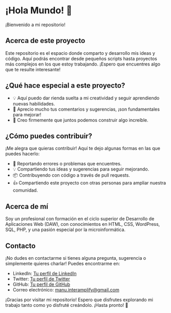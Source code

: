 # ¡Hola Mundo! 👋

¡Bienvenido a mi repositorio!

## Acerca de este proyecto

Este repositorio es el espacio donde comparto y desarrollo mis ideas y código. Aquí podrás encontrar desde pequeños scripts hasta proyectos más complejos en los que estoy trabajando. ¡Espero que encuentres algo que te resulte interesante!

## ¿Qué hace especial a este proyecto?

- 💡 Aquí puedo dar rienda suelta a mi creatividad y seguir aprendiendo nuevas habilidades.
- 🤝 Aprecio mucho tus comentarios y sugerencias, ¡son fundamentales para mejorar!
- 🚀 Creo firmemente que juntos podemos construir algo increíble.

## ¿Cómo puedes contribuir?

¡Me alegra que quieras contribuir! Aquí te dejo algunas formas en las que puedes hacerlo:

- 🐛 Reportando errores o problemas que encuentres.
- 💡 Compartiendo tus ideas y sugerencias para seguir mejorando.
- 📦 Contribuyendo con código a través de pull requests.
- 👍 Compartiendo este proyecto con otras personas para ampliar nuestra comunidad.

## Acerca de mí

Soy un profesional con formación en el ciclo superior de Desarrollo de Aplicaciones Web (DAW), con conocimientos en HTML, CSS, WordPress, SQL, PHP, y una pasión especial por la microinformática.

## Contacto

¡No dudes en contactarme si tienes alguna pregunta, sugerencia o simplemente quieres charlar! Puedes encontrarme en:

- LinkedIn: [Tu perfil de LinkedIn](https://www.linkedin.com/in/jose-manuel-otero-kekaew/)
- Twitter: [Tu perfil de Twitter](https://twitter.com/Manu_Interampli)
- GitHub: [Tu perfil de GitHub](https://github.com/manuoterok)
- Correo electrónico: [manu.interamplify@gmail.com](mailto:manu.interamplify@gmail.com)

¡Gracias por visitar mi repositorio! Espero que disfrutes explorando mi trabajo tanto como yo disfruté creándolo. ¡Hasta pronto! 👋
